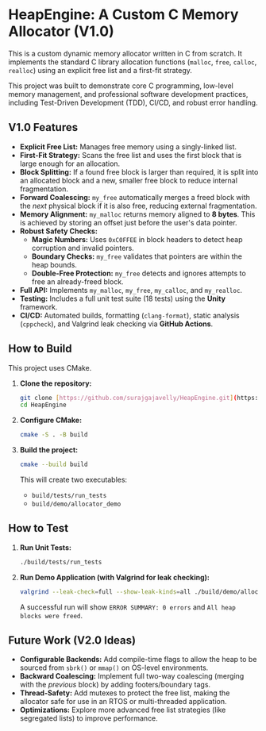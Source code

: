 # HeapEngine: A Custom C Memory Allocator (V1.0)

This is a custom dynamic memory allocator written in C from scratch. It implements the standard C library allocation functions (`malloc`, `free`, `calloc`, `realloc`) using an explicit free list and a first-fit strategy.

This project was built to demonstrate core C programming, low-level memory management, and professional software development practices, including Test-Driven Development (TDD), CI/CD, and robust error handling.

## V1.0 Features

* **Explicit Free List:** Manages free memory using a singly-linked list.
* **First-Fit Strategy:** Scans the free list and uses the first block that is large enough for an allocation.
* **Block Splitting:** If a found free block is larger than required, it is split into an allocated block and a new, smaller free block to reduce internal fragmentation.
* **Forward Coalescing:** `my_free` automatically merges a freed block with the *next* physical block if it is also free, reducing external fragmentation.
* **Memory Alignment:** `my_malloc` returns memory aligned to **8 bytes**. This is achieved by storing an offset just before the user's data pointer.
* **Robust Safety Checks:**
    * **Magic Numbers:** Uses `0xC0FFEE` in block headers to detect heap corruption and invalid pointers.
    * **Boundary Checks:** `my_free` validates that pointers are within the heap bounds.
    * **Double-Free Protection:** `my_free` detects and ignores attempts to free an already-freed block.
* **Full API:** Implements `my_malloc`, `my_free`, `my_calloc`, and `my_realloc`.
* **Testing:** Includes a full unit test suite (18 tests) using the **Unity** framework.
* **CI/CD:** Automated builds, formatting (`clang-format`), static analysis (`cppcheck`), and Valgrind leak checking via **GitHub Actions**.

## How to Build

This project uses CMake.

1.  **Clone the repository:**
    ```bash
    git clone [https://github.com/surajgajavelly/HeapEngine.git](https://github.com/surajgajavelly/HeapEngine.git)
    cd HeapEngine
    ```

2.  **Configure CMake:**
    ```bash
    cmake -S . -B build
    ```

3.  **Build the project:**
    ```bash
    cmake --build build
    ```
    This will create two executables:
    * `build/tests/run_tests`
    * `build/demo/allocator_demo`

## How to Test

1.  **Run Unit Tests:**
    ```bash
    ./build/tests/run_tests
    ```

2.  **Run Demo Application (with Valgrind for leak checking):**
    ```bash
    valgrind --leak-check=full --show-leak-kinds=all ./build/demo/allocator_demo
    ```
    A successful run will show `ERROR SUMMARY: 0 errors` and `All heap blocks were freed`.

## Future Work (V2.0 Ideas)

* **Configurable Backends:** Add compile-time flags to allow the heap to be sourced from `sbrk()` or `mmap()` on OS-level environments.
* **Backward Coalescing:** Implement full two-way coalescing (merging with the *previous* block) by adding footers/boundary tags.
* **Thread-Safety:** Add mutexes to protect the free list, making the allocator safe for use in an RTOS or multi-threaded application.
* **Optimizations:** Explore more advanced free list strategies (like segregated lists) to improve performance.